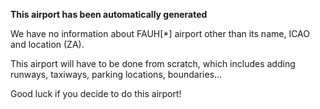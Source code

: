 **This airport has been automatically generated**

We have no information about FAUH[*] airport other than its name, ICAO and location (ZA).

This airport will have to be done from scratch, which includes adding runways, taxiways, parking locations, boundaries...

Good luck if you decide to do this airport!